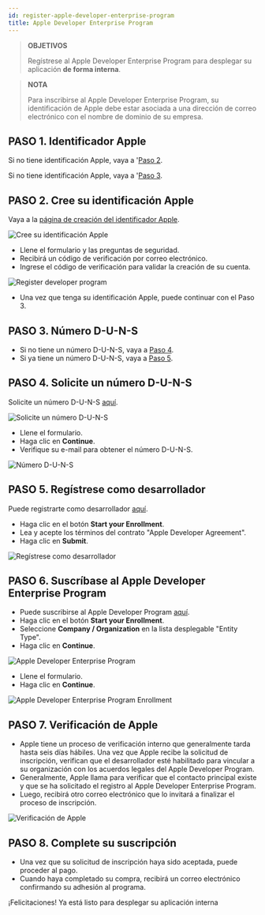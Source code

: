 ```yaml
---
id: register-apple-developer-enterprise-program
title: Apple Developer Enterprise Program
---
```


> **OBJETIVOS**
> 
> Regístrese al Apple Developer Enterprise Program para desplegar su aplicación <b>de forma interna</b>.

> **NOTA**
> 
> Para inscribirse al Apple Developer Enterprise Program, su identificación de Apple debe estar asociada a una dirección de correo electrónico con el nombre de dominio de su empresa.


## PASO 1. Identificador Apple

Si no tiene identificación Apple, vaya a '[Paso 2](#step-2-create-your-apple-id).

Si no tiene identificación Apple, vaya a '[Paso 3](#step-3-d-u-n-s-number).

## PASO 2. Cree su identificación Apple

Vaya a la [página de creación del identificador Apple](https://appleid.apple.com/).

![Cree su identificación Apple](assets/en/deploy-in-house/Apple-ID-Creation-Page-4D-for-iOS.png)

* Llene el formulario y las preguntas de seguridad.
* Recibirá un código de verificación por correo electrónico.
* Ingrese el código de verificación para validar la creación de su cuenta.

![Register developer program](assets/en/deploy-in-house/Register-developer-program-4D-for-iOS.png)

* Una vez que tenga su identificación Apple, puede continuar con el Paso 3.

## PASO 3. Número D-U-N-S

* Si no tiene un número D-U-N-S, vaya a [ Paso 4](#step-4-request-a-d-u-n-s-number).
* Si ya tiene un número D-U-N-S, vaya a [ Paso 5](#step-5-register-as-a-developer).

## PASO 4. Solicite un número D-U-N-S

Solicite un número D-U-N-S [aquí](https://developer.apple.com/enroll/duns-lookup/#/search).

![Solicite un número D-U-N-S](assets/en/deploy-in-house/DUNS-Number-Organization-4D-for-iOS.png)

* Llene el formulario.
* Haga clic en **Continue**.
* Verifique su e-mail para obtener el número D-U-N-S.

![Número D-U-N-S](assets/en/deploy-in-house/DUNS-Number-Apple-Mail_4D-for-iOS.png)

## PASO 5. Regístrese como desarrollador

Puede registrarte como desarrollador [aquí](https://developer.apple.com/programs/enterprise/enroll/).

* Haga clic en el botón **Start your Enrollment**.
* Lea y acepte los términos del contrato "Apple Developer Agreement".
* Haga clic en **Submit**.

![Regístrese como desarrollador](assets/en/deploy-in-house/Register-developer-4D-for-iOS.png)

## PASO 6. Suscríbase al Apple Developer Enterprise Program

* Puede suscribirse al Apple Developer Program [aquí](https://developer.apple.com/enroll/enterprise/).
* Haga clic en el botón **Start your Enrollment**.
* Seleccione **Company / Organization** en la lista desplegable "Entity Type".
* Haga clic en **Continue**.

![Apple Developer Enterprise Program](assets/en/deploy-in-house/Apple-Developer-Enterprise-Program-4D-for-iOS.png)

* Llene el formulario.
* Haga clic en **Continue**.

![Apple Developer Enterprise Program Enrollment](assets/en/deploy-in-house/Apple-Developer-Enterprise-Program-Enrollment-4D-for-iOS.png)

## PASO 7. Verificación de Apple

* Apple tiene un proceso de verificación interno que generalmente tarda hasta seis días hábiles. Una vez que Apple recibe la solicitud de inscripción, verifican que el desarrollador esté habilitado para vincular a su organización con los acuerdos legales del Apple Developer Program.
* Generalmente, Apple llama para verificar que el contacto principal existe y que se ha solicitado el registro al Apple Developer Enterprise Program.
* Luego, recibirá otro correo electrónico que lo invitará a finalizar el proceso de inscripción.

![Verificación de Apple](assets/en/deploy-in-house/Confirmation-email-Organisations-4D-for-iOS.png)

## PASO 8. Complete su suscripción

* Una vez que su solicitud de inscripción haya sido aceptada, puede proceder al pago.
* Cuando haya completado su compra, recibirá un correo electrónico confirmando su adhesión al programa.

¡Felicitaciones! Ya está listo para desplegar su aplicación interna
